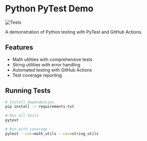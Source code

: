 # Python PyTest Demo

![Tests](https://github.com/optimisticwaqar/python-pytest-demo/workflows/Run%20Tests/badge.svg)

A demonstration of Python testing with PyTest and GitHub Actions.

## Features

- Math utilities with comprehensive tests
- String utilities with error handling
- Automated testing with GitHub Actions
- Test coverage reporting

## Running Tests

```bash
# Install dependencies
pip install -r requirements.txt

# Run all tests
pytest

# Run with coverage
pytest --cov=math_utils --cov=string_utils